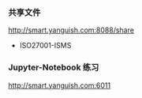 
### 共享文件
http://smart.yanguish.com:8088/share

* ISO27001-ISMS

### Jupyter-Notebook 练习
http://smart.yanguish.com:6011


